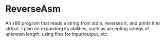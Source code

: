 # ReverseAsm

An x86 program that reads a string from stdin, reverses it, and prints it to stdout. I plan on expanding its abilities, such as accepting strings of unknown length, using files for input/output, etc.


